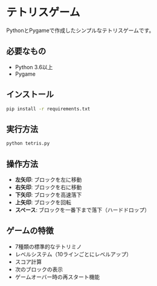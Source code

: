 # テトリスゲーム

PythonとPygameで作成したシンプルなテトリスゲームです。

## 必要なもの

- Python 3.6以上
- Pygame

## インストール

```bash
pip install -r requirements.txt
```

## 実行方法

```bash
python tetris.py
```

## 操作方法

- **左矢印**: ブロックを左に移動
- **右矢印**: ブロックを右に移動
- **下矢印**: ブロックを高速落下
- **上矢印**: ブロックを回転
- **スペース**: ブロックを一番下まで落下（ハードドロップ）

## ゲームの特徴

- 7種類の標準的なテトリミノ
- レベルシステム（10ラインごとにレベルアップ）
- スコア計算
- 次のブロックの表示
- ゲームオーバー時の再スタート機能